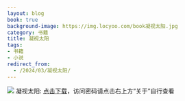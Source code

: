 ```yaml
---
layout: blog
book: true
background-image: https://img.locyoo.com/book凝视太阳.jpg
category: 书籍
title: 凝视太阳
tags:
- 书籍
- 小说
redirect_from:
  - /2024/03/凝视太阳/
---
```

![](https://img.locyoo.com/book凝视太阳.jpg)
凝视太阳: <a name = "ref1" href="https://089m.com/f/50983618-1314466481-3f50ca?p=3619">点击下载</a>，访问密码请点击右上方“关于”自行查看
